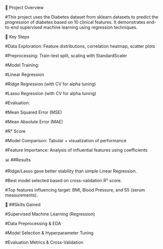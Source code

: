 📌 Project Overview

#This project uses the Diabetes dataset from sklearn.datasets to predict the progression of diabetes based on 10 clinical features. It demonstrates end-to-end supervised machine learning using regression techniques.

🔎 Key Steps

#Data Exploration: Feature distributions, correlation heatmap, scatter plots

#Preprocessing: Train-test split, scaling with StandardScaler

#Model Training:

#Linear Regression

#Ridge Regression (with CV for alpha tuning)

#Lasso Regression (with CV for alpha tuning)

#Evaluation:

#Mean Squared Error (MSE)

#Mean Absolute Error (MAE)

#R² Score

#Model Comparison: Tabular + visualization of performance

#Feature Importance: Analysis of influential features using coefficients

📊 ##Results

#Ridge/Lasso gave better stability than simple Linear Regression.

#Best model selected based on cross-validation R² score.

#Top features influencing target: BMI, Blood Pressure, and S5 (serum measurements).

🚀 ##Skills Gained

#Supervised Machine Learning (Regression)

#Data Preprocessing & EDA

#Model Selection & Hyperparameter Tuning

#Evaluation Metrics & Cross-Validation
